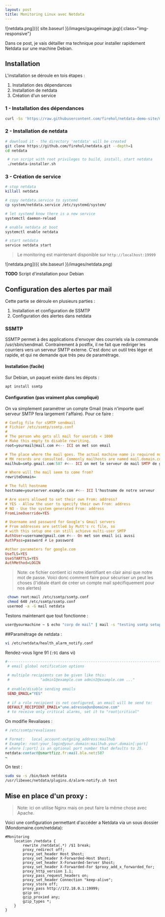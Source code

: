 ```yaml
---
layout: post
title: Monitoring Linux avec Netdata
---
```


![netdata.png]({{ site.baseurl }}/images/gaugeimage.jpg){:class="img-responsive"}

Dans ce post, je vais détailler ma technique pour installer rapidement Netdata sur une machine Debian.

## Installation


L'installation se déroule en tois étapes :

1. Installation des dépendances 
2. Installation de netdata
3. Création d'un service 

### 1 - Installation des dépendances 

```bash
curl -Ss 'https://raw.githubusercontent.com/firehol/netdata-demo-site/master/install-required-packages.sh' >/tmp/kickstart.sh && bash /tmp/kickstart.sh -i netdata-all
```
### 2 - Installation de netdata

```bash
# download it - the directory 'netdata' will be created
git clone https://github.com/firehol/netdata.git --depth=1
cd netdata

 # run script with root privileges to build, install, start netdata
 ./netdata-installer.sh
```
### 3 - Création de service

```bash
# stop netdata
killall netdata

# copy netdata.service to systemd
cp system/netdata.service /etc/systemd/system/

# let systemd know there is a new service
systemctl daemon-reload

# enable netdata at boot
systemctl enable netdata

# start netdata
service netdata start
```

> Le monitoring est maintenant disponible sur ```http://localhost:19999```


![netdata.png]({{ site.baseurl }}/images/netdata.png)


**TODO** Script d'installation pour Debian

## Configuration des alertes par mail

Cette partie se déroule en plusieurs parties :

1. Installation et configuration de SSMTP
2. Configuration des alertes dans netdata

### SSMTP
SSMTP permet à des applications d'envoyer des courriels via la commande /usr/sbin/sendmail. Contrairement à postfix, il ne fait que rediriger les courriers vers un serveur SMTP externe. C'est donc un outil très léger et rapide, et qui ne demande que très peu de paramétrage.
#### Installation (facile)
Sur Debian, un paquet existe dans les dépots :
```bash
apt install ssmtp
```
#### Configuration (pas vraiment plus compliqué)
On va simplement paramétrer un compte Gmail (mais n'importe quel serveur SMTP fera largement l'affaire).
Pour ce faire : 

```haskell
# Config file for sSMTP sendmail
# Fichier /etc/ssmtp/ssmtp.conf
#
# The person who gets all mail for userids < 1000
# Make this empty to disable rewriting.
root=yourmail@mail.com #<-- ICI on met son email 

# The place where the mail goes. The actual machine name is required no 
# MX records are consulted. Commonly mailhosts are named mail.domain.com
mailhub=smtp.gmail.com:587 #<-- ICI on met le serveur de mail SMTP de google .*[AVEC LE PORT]*.

# Where will the mail seem to come from?
rewriteDomain=

# The full hostname
hostname=yourserver.example.com #<-- ICI l'hostname de notre serveur

# Are users allowed to set their own From: address?
# YES - Allow the user to specify their own From: address
# NO - Use the system generated From: address
FromLineOverride=YES

# Username and password for Google's Gmail servers
# From addresses are settled by Mutt's rc file, so 
# with this setup one can still achieve multi-user SMTP
AuthUser=username@gmail.com #<-- On met son email ici aussi
AuthPass=password # Le password 

#other parameters for google.com 
UseTLS=YES
UseSTARTTLS=YES
AuthMethod=LOGIN

```
> Note: ce fichier contient ici notre identifiant en clair ainsi que notre mot de passe.
> Voici donc comment faire pour sécuriser un peut les choses (l'idéale étant de créer un compte mail spécifiquement pour nos alertes)

```bash
 chown root:mail /etc/ssmtp/ssmtp.conf
 chmod 640 /etc/ssmtp/ssmtp.conf
 usermod -a -G mail netdata
```
Testons maintenant que tout fonctionne :

```bash
user@yourmachine ~ $ echo "corp de mail" | mail -s "testing ssmtp setup" une.adresse@unDomaine.com
```
##Paramétrage de netdata :

```bash 
vi /etc/netdata/health_alarm_notify.conf
```
Rendez-vous ligne 91 (```:91``` dans vi)
```ruby
#------------------------------------------------------------------------------
 # email global notification options
 
 # multiple recipients can be given like this:
 #              "admin1@example.com admin2@example.com ..."
 
 # enable/disable sending emails
 SEND_EMAIL="YES"
  
 # if a role recipient is not configured, an email will be send to:
 DEFAULT_RECIPIENT_EMAIL="une.adresse@unDomaine.com"
 # to receive only critical alarms, set it to "root|critical"

```
On modifie Revaliases :

```ruby
# /etc/ssmtp/revaliases

# Format:   local_account:outgoing_address:mailhub
# Example: root:your_login@your.domain:mailhub.your.domain[:port]
# where [:port] is an optional port number that defaults to 25.
netdata:contact@smartfizz.fr:mail.bla.net:587
~                                                 
```

On test : 

```bash
sudo su -s /bin/bash netdata
/usr/libexec/netdata/plugins.d/alarm-notify.sh test
```


## Mise en place d'un proxy :

> Note: ici on utilise Nginx mais on peut faire la même chose avec Apache.

Voici une configuration permettant d'accéder a Netdata via un sous dossier (Mondomaine.com/netdata):

```nginx
#Monitoring
	location /netdata {
		rewrite /netdata(.*) /$1 break;
		proxy_redirect off;
		proxy_set_header Host $host;
		proxy_set_header X-Forwarded-Host $host;
		proxy_set_header X-Forwarded-Server $host;
		proxy_set_header X-Forwarded-For $proxy_add_x_forwarded_for;
		proxy_http_version 1.1;
		proxy_pass_request_headers on;
		proxy_set_header Connection "keep-alive";
		proxy_store off;
		proxy_pass http://172.18.0.1:19999;
		gzip on;
		gzip_proxied any;
		gzip_types *;
	}
}

```
